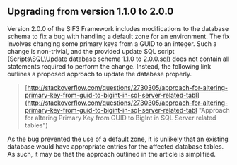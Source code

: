 Upgrading from version 1.1.0 to 2.0.0
--------------------------------------

Version 2.0.0 of the SIF3 Framework includes modifications to the database schema to fix a bug with handling a default zone for an environment. The fix involves changing some primary keys from a GUID to an integer. Such a change is non-trivial, and the provided update SQL script (Scripts\SQL\Update database schema 1.1.0 to 2.0.0.sql) does not contain all statements required to perform the change. Instead, the following link outlines a proposed approach to update the database properly.

> [http://stackoverflow.com/questions/2730305/approach-for-altering-primary-key-from-guid-to-bigint-in-sql-server-related-tabl](http://stackoverflow.com/questions/2730305/approach-for-altering-primary-key-from-guid-to-bigint-in-sql-server-related-tabl "Approach for altering Primary Key from GUID to BigInt in SQL Server related tables")

As the bug prevented the use of a default zone, it is unlikely that an existing database would have appropriate entries for the affected database tables. As such, it may be that the approach outlined in the article is simplified.
